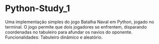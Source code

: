 # Python-Study_1
Uma implementação simples do jogo Batalha Naval em Python, jogado no terminal. O jogo permite que dois jogadores se enfrentem, disparando coordenadas no tabuleiro para afundar os navios do oponente.  Funcionalidades: Tabuleiro dinâmico e aleatório.
